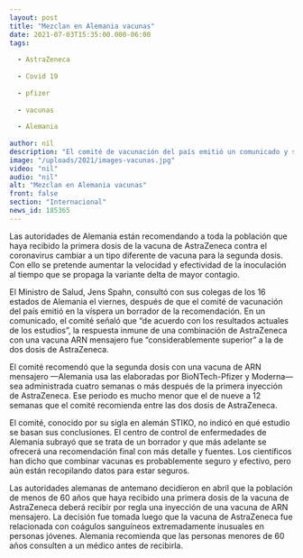 ```yaml
---
layout: post
title: "Mezclan en Alemania vacunas"
date: 2021-07-03T15:35:00.000-06:00
tags:
  
  - AstraZeneca
  
  - Covid 19
  
  - pfizer
  
  - vacunas
  
  - Alemania
  
author: nil
description: "El comité de vacunación del país emitió un comunicado y señaló que “de acuerdo con los resultados actuales de los estudios”, la respuesta inmune de una combinación de AstraZeneca con una vacuna ARN mensajero fue “considerablemente superior”"
image: "/uploads/2021/images-vacunas.jpg"
video: "nil"
audio: "nil"
alt: "Mezclan en Alemania vacunas"
front: false
section: "Internacional"
news_id: 185365
---
```


Las autoridades de Alemania están recomendando a toda la población que haya recibido la primera dosis de la vacuna de AstraZeneca contra el coronavirus cambiar a un tipo diferente de vacuna para la segunda dosis. Con ello se pretende aumentar la velocidad y efectividad de la inoculación al tiempo que se propaga la variante delta de mayor contagio.

El Ministro de Salud, Jens Spahn, consultó con sus colegas de los 16 estados de Alemania el viernes, después de que el comité de vacunación del país emitió en la víspera un borrador de la recomendación. En un comunicado, el comité señaló que “de acuerdo con los resultados actuales de los estudios”, la respuesta inmune de una combinación de AstraZeneca con una vacuna ARN mensajero fue “considerablemente superior” a la de dos dosis de AstraZeneca.

El comité recomendó que la segunda dosis con una vacuna de ARN mensajero —Alemania usa las elaboradas por BioNTech-Pfizer y Moderna— sea administrada cuatro semanas o más después de la primera inyección de AstraZeneca. Ese periodo es mucho menor que el de nueve a 12 semanas que el comité recomienda entre las dos dosis de AstraZeneca.

El comité, conocido por su sigla en alemán STIKO, no indicó en qué estudio se basan sus conclusiones. El centro de control de enfermedades de Alemania subrayó que se trata de un borrador y que más adelante se ofrecerá una recomendación final con más detalle y fuentes. Los científicos han dicho que combinar vacunas es probablemente seguro y efectivo, pero aún están recopilando datos para estar seguros.

Las autoridades alemanas de antemano decidieron en abril que la población de menos de 60 años que haya recibido una primera dosis de la vacuna de AstraZeneca deberá recibir por regla una inyección de una vacuna de ARN mensajero. La decisión fue tomada luego que la vacuna de AstraZeneca fue relacionada con coágulos sanguíneos extremadamente inusuales en personas jóvenes. Alemania recomienda que las personas menores de 60 años consulten a un médico antes de recibirla.